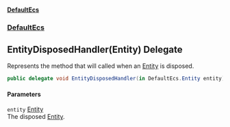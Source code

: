 #### [DefaultEcs](DefaultEcs.md 'DefaultEcs')
### [DefaultEcs](DefaultEcs.md#DefaultEcs 'DefaultEcs')
## EntityDisposedHandler(Entity) Delegate
Represents the method that will called when an [Entity](Entity.md 'DefaultEcs.Entity') is disposed.  
```csharp
public delegate void EntityDisposedHandler(in DefaultEcs.Entity entity);
```
#### Parameters
<a name='DefaultEcs_EntityDisposedHandler(DefaultEcs_Entity)_entity'></a>
`entity` [Entity](Entity.md 'DefaultEcs.Entity')  
The disposed [Entity](Entity.md 'DefaultEcs.Entity').
  
